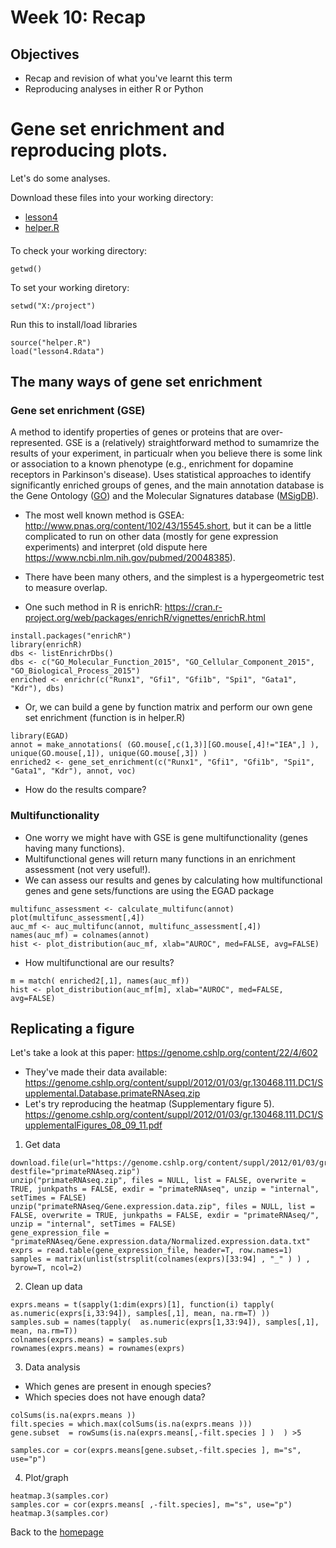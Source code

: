# Week 10: Recap
## Objectives 
- Recap and revision of what you've learnt this term
- Reproducing analyses in either R or Python

  

# Gene set enrichment and reproducing plots.
Let's do some analyses. 

Download these files into your working directory: 
- [lesson4](../data/lesson4.Rdata) 
- [helper.R](../data/helper.R)

####  
To check your working directory:
```
getwd()
```
To set your working diretory: 
```
setwd("X:/project")
```
Run this to install/load libraries
```
source("helper.R") 
load("lesson4.Rdata")
```


## The many ways of gene set enrichment 
### Gene set enrichment (GSE)
A method to identify properties of genes or proteins that are over-represented. GSE is a (relatively) straightforward method to sumamrize the results of your experiment, in particualr when you believe there is some link or association to a known phenotype (e.g., enrichment for dopamine receptors in Parkinson's disease). Uses statistical approaches to identify significantly enriched groups of genes, and the main annotation database is the Gene Ontology ([GO](http://www.geneontology.org/)) and the Molecular Signatures database ([MSigDB](http://software.broadinstitute.org/gsea/msigdb/index.jsp)). 
- The most well known method is GSEA: http://www.pnas.org/content/102/43/15545.short, but it can be a little complicated to run on other data (mostly for gene expression experiments) and interpret (old dispute here https://www.ncbi.nlm.nih.gov/pubmed/20048385). 
- There have been many others, and the simplest is a hypergeometric test to measure overlap. 

- One such method in R is enrichR: 
https://cran.r-project.org/web/packages/enrichR/vignettes/enrichR.html 

```
install.packages("enrichR")
library(enrichR)
dbs <- listEnrichrDbs()
dbs <- c("GO_Molecular_Function_2015", "GO_Cellular_Component_2015", "GO_Biological_Process_2015")
enriched <- enrichr(c("Runx1", "Gfi1", "Gfi1b", "Spi1", "Gata1", "Kdr"), dbs)
```
- Or, we can build a gene by function matrix and perform our own gene set enrichment (function is in helper.R) 
```
library(EGAD)
annot = make_annotations( (GO.mouse[,c(1,3)][GO.mouse[,4]!="IEA",] ), unique(GO.mouse[,1]), unique(GO.mouse[,3]) )    
enriched2 <- gene_set_enrichment(c("Runx1", "Gfi1", "Gfi1b", "Spi1", "Gata1", "Kdr"), annot, voc)
```
- How do the results compare?

### Multifunctionality 
- One worry we might have with GSE is gene multifunctionality (genes having many functions).  
- Multifunctional genes will return many functions in an enrichment assessment (not very useful!).   
- We can assess our results and genes by calculating how multifunctional genes and gene sets/functions are using the EGAD package 
```
multifunc_assessment <- calculate_multifunc(annot)
plot(multifunc_assessment[,4])
auc_mf <- auc_multifunc(annot, multifunc_assessment[,4])
names(auc_mf) = colnames(annot)
hist <- plot_distribution(auc_mf, xlab="AUROC", med=FALSE, avg=FALSE)
```
- How multifunctional are our results? 
```
m = match( enriched2[,1], names(auc_mf))
hist <- plot_distribution(auc_mf[m], xlab="AUROC", med=FALSE, avg=FALSE)
```

## Replicating a figure
Let's take a look at this paper:  https://genome.cshlp.org/content/22/4/602
- They've made their data available: https://genome.cshlp.org/content/suppl/2012/01/03/gr.130468.111.DC1/Supplemental.Database.primateRNAseq.zip    
- Let's try reproducing the heatmap (Supplementary figure 5).  https://genome.cshlp.org/content/suppl/2012/01/03/gr.130468.111.DC1/SupplementalFigures_08_09_11.pdf 

1. Get data 

```
download.file(url="https://genome.cshlp.org/content/suppl/2012/01/03/gr.130468.111.DC1/Supplemental.Database.primateRNAseq.zip", destfile="primateRNAseq.zip")
unzip("primateRNAseq.zip", files = NULL, list = FALSE, overwrite = TRUE, junkpaths = FALSE, exdir = "primateRNAseq", unzip = "internal", setTimes = FALSE)
unzip("primateRNAseq/Gene.expression.data.zip", files = NULL, list = FALSE, overwrite = TRUE, junkpaths = FALSE, exdir = "primateRNAseq/", unzip = "internal", setTimes = FALSE)
gene_expression_file = "primateRNAseq/Gene.expression.data/Normalized.expression.data.txt" 
exprs = read.table(gene_expression_file, header=T, row.names=1) 
samples = matrix(unlist(strsplit(colnames(exprs)[33:94] , "_" ) ) , byrow=T, ncol=2)
```
2. Clean up data
```
exprs.means = t(sapply(1:dim(exprs)[1], function(i) tapply(  as.numeric(exprs[i,33:94]), samples[,1], mean, na.rm=T) ))
samples.sub = names(tapply(  as.numeric(exprs[1,33:94]), samples[,1], mean, na.rm=T)) 
colnames(exprs.means) = samples.sub
rownames(exprs.means) = rownames(exprs)
```
3. Data analysis 
- Which genes are present in enough species?
- Which species does not have enough data?
```
colSums(is.na(exprs.means ))
filt.species = which.max(colSums(is.na(exprs.means )))
gene.subset  = rowSums(is.na(exprs.means[,-filt.species ] )  ) >5  

samples.cor = cor(exprs.means[gene.subset,-filt.species ], m="s", use="p")
```
4. Plot/graph 

```
heatmap.3(samples.cor)
samples.cor = cor(exprs.means[ ,-filt.species], m="s", use="p")
heatmap.3(samples.cor)
``` 



Back to the [homepage](../README.md)
